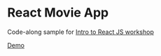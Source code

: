 # React Movie App

Code-along sample for [Intro to React JS workshop](https://github.com/malcolm-kee/intro-to-react-js)

[Demo](https://react-movie-app.netlify.com/)
